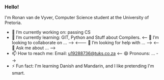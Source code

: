 ### Hello!
I'm Ronan van de Vyver, Computer Science student at the University of Pretoria.

- 🔭 I’m currently working on: passing CS
- 🌱 I’m currently learning: GIT, Python and Stuff about Compilers.
<-- 👯 I’m looking to collaborate on ... -->
<--- 🤔 I’m looking for help with ... -->
<-- 💬 Ask me about ... -->
- 📫 How to reach me: Email: u19288736@tuks.co.za
<-- 😄 Pronouns: ... -->
- ⚡ Fun fact: I'm learning Danish and Mandarin, and I like pretending I'm smart.
